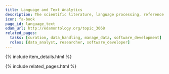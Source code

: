 ```yaml
---
title: Language and Text Analytics
description: The scientific literature, language processing, reference information, and documentation.
icon: fa-book
page_id: language_text
edam_url: http://edamontology.org/topic_3068
related_pages: 
  tasks: [curation, data_handling, manage_data, software_development]
  roles: [data_analyst, researcher, software_developer]
---
```

{% include item_details.html %}

{% include related_pages.html %}
